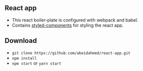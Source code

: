 ## React app

- This react boiler-plate is configured with webpack and babel.
- Contains [styled-components](https://styled-components.com/) for styling the react app.

## Download

- `git clone https://github.com/abeidahmed/react-app.git`
- `npm install`
- `npm start` or `yarn start`
